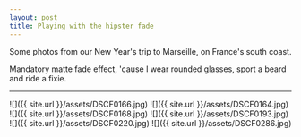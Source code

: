 ```yaml
---
layout: post
title: Playing with the hipster fade
---
```


Some photos from our New Year's trip to Marseille, on France's south coast.

Mandatory matte fade effect, 'cause I wear rounded glasses, sport a beard and ride a fixie.

***

![]({{ site.url }}/assets/DSCF0166.jpg)
![]({{ site.url }}/assets/DSCF0164.jpg)
![]({{ site.url }}/assets/DSCF0168.jpg)
![]({{ site.url }}/assets/DSCF0193.jpg)
![]({{ site.url }}/assets/DSCF0220.jpg)
![]({{ site.url }}/assets/DSCF0286.jpg)
